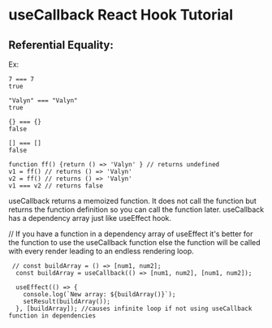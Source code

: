 # useCallback React Hook Tutorial

## Referential Equality:

Ex:

```
7 === 7
true
```

```
"Valyn" === "Valyn"
true
```

```
{} === {}
false
```

```
[] === []
false
```

```
function ff() {return () => 'Valyn' } // returns undefined
v1 = ff() // returns () => 'Valyn'
v2 = ff() // returns () => 'Valyn'
v1 === v2 // returns false
```

useCallback returns a memoized function. It does not call the function but returns the function definition so you can call the function later. useCallback has a dependency array just like useEffect hook.

// If you have a function in a dependency array of useEffect it's better for the function to use the useCallback function else the function will be called with every render leading to an endless rendering loop.

```
 // const buildArray = () => [num1, num2];
  const buildArray = useCallback(() => [num1, num2], [num1, num2]);

  useEffect(() => {
    console.log(`New array: ${buildArray()}`);
    setResult(buildArray());
  }, [buildArray]); //causes infinite loop if not using useCallback function in dependencies
```
